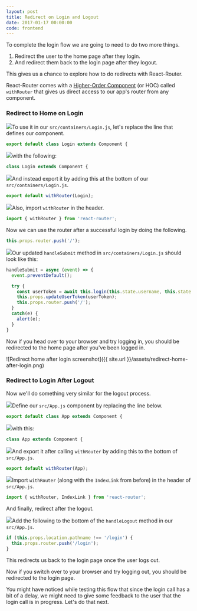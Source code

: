 ```yaml
---
layout: post
title: Redirect on Login and Logout
date: 2017-01-17 00:00:00
code: frontend
---
```


To complete the login flow we are going to need to do two more things.

1. Redirect the user to the home page after they login.
2. And redirect them back to the login page after they logout.

This gives us a chance to explore how to do redirects with React-Router.

React-Router comes with a [Higher-Order Component](https://facebook.github.io/react/docs/higher-order-components.html) (or HOC) called `withRouter` that gives us direct access to our app's router from any component.

### Redirect to Home on Login

<img class="code-marker" src="{{ site.url }}/assets/s.png" />To use it in our `src/containers/Login.js`, let's replace the line that defines our component.

``` javascript
export default class Login extends Component {
```

<img class="code-marker" src="{{ site.url }}/assets/s.png" />with the following:

``` javascript
class Login extends Component {
```

<img class="code-marker" src="{{ site.url }}/assets/s.png" />And instead export it by adding this at the bottom of our `src/containers/Login.js`.

``` javascript
export default withRouter(Login);
```

<img class="code-marker" src="{{ site.url }}/assets/s.png" />Also, import `withRouter` in the header.

``` javascript
import { withRouter } from 'react-router';
```

Now we can use the router after a successful login by doing the following.

``` javascript
this.props.router.push('/');
```

<img class="code-marker" src="{{ site.url }}/assets/s.png" />Our updated `handleSubmit` method in `src/containers/Login.js` should look like this:

``` javascript
handleSubmit = async (event) => {
  event.preventDefault();

  try {
    const userToken = await this.login(this.state.username, this.state.password);
    this.props.updateUserToken(userToken);
    this.props.router.push('/');
  }
  catch(e) {
    alert(e);
  }
}
```

Now if you head over to your browser and try logging in, you should be redirected to the home page after you've been logged in.

![Redirect home after login screenshot]({{ site.url }}/assets/redirect-home-after-login.png)

### Redirect to Login After Logout

Now we'll do something very similar for the logout process.

<img class="code-marker" src="{{ site.url }}/assets/s.png" />Define our `src/App.js` component by replacing the line below.

``` javascript
export default class App extends Component {
```

<img class="code-marker" src="{{ site.url }}/assets/s.png" />with this:

``` javascript
class App extends Component {
```

<img class="code-marker" src="{{ site.url }}/assets/s.png" />And export it after calling `withRouter` by adding this to the bottom of `src/App.js`.

``` javascript
export default withRouter(App);
```

<img class="code-marker" src="{{ site.url }}/assets/s.png" />Import `withRouter` (along with the `IndexLink` from before) in the header of `src/App.js`.

``` javascript
import { withRouter, IndexLink } from 'react-router';
```

And finally, redirect after the logout.

<img class="code-marker" src="{{ site.url }}/assets/s.png" />Add the following to the bottom of the `handleLogout` method in our `src/App.js`.

``` javascript
if (this.props.location.pathname !== '/login') {
  this.props.router.push('/login');
}
```

This redirects us back to the login page once the user logs out.

Now if you switch over to your browser and try logging out, you should be redirected to the login page.

You might have noticed while testing this flow that since the login call has a bit of a delay, we might need to give some feedback to the user that the login call is in progress. Let's do that next.
